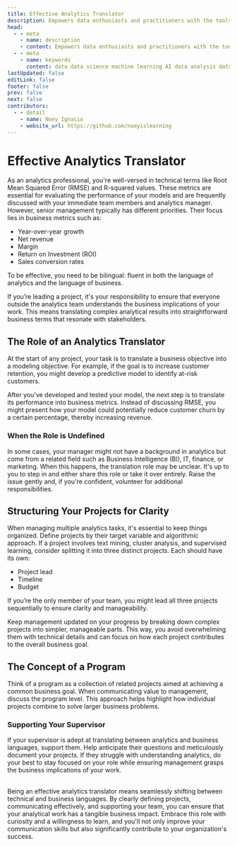 ```yaml
---
title: Effective Analytics Translator
description: Empowers data enthusiasts and practitioners with the tools and knowledge to unlock the potential of data.
head:
  - - meta
    - name: description
    - content: Empowers data enthusiasts and practitioners with the tools and knowledge to unlock the potential of data.
  - - meta
    - name: keywords
      content: data data science machine learning AI data analysis data-driven data enthusiasts data practitioners
lastUpdated: false
editLink: false
footer: false
prev: false
next: false
contributors:
  - - detail
    - name: Noey Ignacio
    - website_url: https://github.com/noeyislearning
---
```


# Effective Analytics Translator

As an analytics professional, you're well-versed in technical terms like Root Mean Squared Error (RMSE) and R-squared values. These metrics are essential for evaluating the performance of your models and are frequently discussed with your immediate team members and analytics manager. However, senior management typically has different priorities. Their focus lies in business metrics such as:

- Year-over-year growth
- Net revenue
- Margin
- Return on Investment (ROI)
- Sales conversion rates

To be effective, you need to be bilingual: fluent in both the language of analytics and the language of business.

If you’re leading a project, it's your responsibility to ensure that everyone outside the analytics team understands the business implications of your work. This means translating complex analytical results into straightforward business terms that resonate with stakeholders.

## The Role of an Analytics Translator

At the start of any project, your task is to translate a business objective into a modeling objective. For example, if the goal is to increase customer retention, you might develop a predictive model to identify at-risk customers.

After you've developed and tested your model, the next step is to translate its performance into business metrics. Instead of discussing RMSE, you might present how your model could potentially reduce customer churn by a certain percentage, thereby increasing revenue.

### When the Role is Undefined

In some cases, your manager might not have a background in analytics but come from a related field such as Business Intelligence (BI), IT, finance, or marketing. When this happens, the translation role may be unclear. It's up to you to step in and either share this role or take it over entirely. Raise the issue gently and, if you're confident, volunteer for additional responsibilities.

## Structuring Your Projects for Clarity

When managing multiple analytics tasks, it's essential to keep things organized. Define projects by their target variable and algorithmic approach. If a project involves text mining, cluster analysis, and supervised learning, consider splitting it into three distinct projects. Each should have its own:

- Project lead
- Timeline
- Budget

If you’re the only member of your team, you might lead all three projects sequentially to ensure clarity and manageability.

Keep management updated on your progress by breaking down complex projects into simpler, manageable parts. This way, you avoid overwhelming them with technical details and can focus on how each project contributes to the overall business goal.

## The Concept of a Program

Think of a program as a collection of related projects aimed at achieving a common business goal. When communicating value to management, discuss the program level. This approach helps highlight how individual projects combine to solve larger business problems.

### Supporting Your Supervisor

If your supervisor is adept at translating between analytics and business languages, support them. Help anticipate their questions and meticulously document your projects. If they struggle with understanding analytics, do your best to stay focused on your role while ensuring management grasps the business implications of your work.

<br />
Being an effective analytics translator means seamlessly shifting between technical and business languages. By clearly defining projects, communicating effectively, and supporting your team, you can ensure that your analytical work has a tangible business impact. Embrace this role with curiosity and a willingness to learn, and you'll not only improve your communication skills but also significantly contribute to your organization's success.
